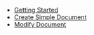 - [Getting Started](getting-started.md)
- [Create Simple Document](create-simple-document.md)
- [Modify Document](modify-document.md)
